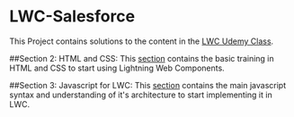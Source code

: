 # LWC-Salesforce
This Project contains solutions to the content in the [LWC Udemy Class](https://www.udemy.com/course/zero-to-hero-in-lightning-web-components/).

##Section 2: HTML and CSS:
This [section](./Web_Lectures/2.HTML_and_CSS/) contains the basic training in HTML and CSS to start using Lightning Web Components.

##Section 3: Javascript for LWC:
This [section](./Web_Lectures/3.JS_for_LWC/) contains the main javascript syntax and understanding of it's architecture to start implementing it in LWC.
